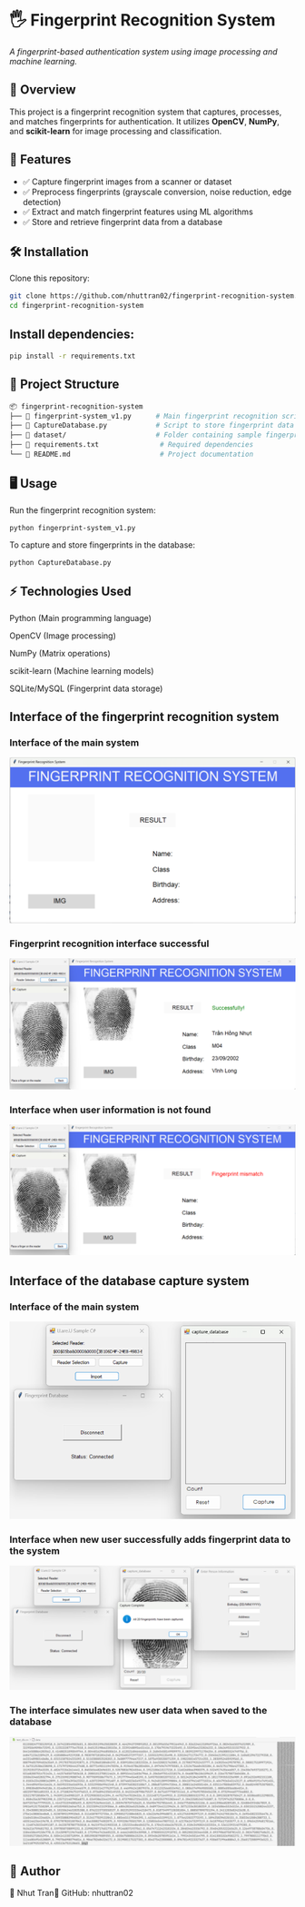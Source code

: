 # 🖐️ Fingerprint Recognition System  
_A fingerprint-based authentication system using image processing and machine learning._

## 📌 Overview  
This project is a fingerprint recognition system that captures, processes, and matches fingerprints for authentication. It utilizes **OpenCV**, **NumPy**, and **scikit-learn** for image processing and classification.

## 🚀 Features  
- ✅ Capture fingerprint images from a scanner or dataset  
- ✅ Preprocess fingerprints (grayscale conversion, noise reduction, edge detection)  
- ✅ Extract and match fingerprint features using ML algorithms  
- ✅ Store and retrieve fingerprint data from a database  

## 🛠 Installation  
Clone this repository:  
```sh
git clone https://github.com/nhuttran02/fingerprint-recognition-system.git
cd fingerprint-recognition-system 
```
## Install dependencies:
```sh
pip install -r requirements.txt
```

## 📂 Project Structure
```sh
📦 fingerprint-recognition-system
├── 📄 fingerprint-system_v1.py      # Main fingerprint recognition script
├── 📄 CaptureDatabase.py            # Script to store fingerprint data in DB
├── 📂 dataset/                      # Folder containing sample fingerprint images
├── 📄 requirements.txt               # Required dependencies
└── 📄 README.md                      # Project documentation
```

## 🖥️ Usage

Run the fingerprint recognition system:
```
python fingerprint-system_v1.py
```
To capture and store fingerprints in the database:
```
python CaptureDatabase.py
```
## ⚡ Technologies Used

Python (Main programming language)

OpenCV (Image processing)

NumPy (Matrix operations)

scikit-learn (Machine learning models)

SQLite/MySQL (Fingerprint data storage)

## Interface of the fingerprint recognition system
### Interface of the main system
 ![](Image/img5/main.png)

### Fingerprint recognition interface successful
 ![](Image/img5/success.png)

### Interface when user information is not found
 ![](Image/img5/fail.png)

## Interface of the database capture system
### Interface of the main system
 ![](Image/img5/inter1.png)

### Interface when new user successfully adds fingerprint data to the system
 ![](Image/img5/inter2.png)

### The interface simulates new user data when saved to the database
 ![](Image/img5/data.png)


## 👤 Author

📌 Nhut Tran🔗 GitHub: nhuttran02